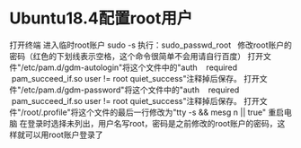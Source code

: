 # Ubuntu18.4配置root用户

打开终端
进入临时root账户  sudo -s
执行：sudo_passwd_root   修改root账户的密码（红色的下划线表示空格，这个命令很简单不会用请自行百度）
打开文件"/etc/pam.d/gdm-autologin"将这个文件中的"auth    required    pam_succeed_if.so user != root quiet_success"注释掉后保存。
打开文件"/etc/pam.d/gdm-password"将这个文件中的"auth    required    pam_succeed_if.so user != root quiet_success"注释掉后保存。
打开文件"/root/.profile"将这个文件的最后一行修改为"tty -s && mesg n || true"
重启电脑
在登录时选择未列出，用户名写root，密码是之前修改的root账户的密码，这样就可以用root账户登录了
